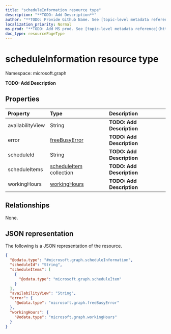 ```yaml
---
title: "scheduleInformation resource type"
description: "**TODO: Add Description**"
author: "**TODO: Provide Github Name. See [topic-level metadata reference](https://msgo.azurewebsites.net/add/document/guidelines/metadata.html#topic-level-metadata)**"
localization_priority: Normal
ms.prod: "**TODO: Add MS prod. See [topic-level metadata reference](https://msgo.azurewebsites.net/add/document/guidelines/metadata.html#topic-level-metadata)**"
doc_type: resourcePageType
---
```


# scheduleInformation resource type

Namespace: microsoft.graph

**TODO: Add Description**

## Properties
|Property|Type|Description|
|:---|:---|:---|
|availabilityView|String|**TODO: Add Description**|
|error|[freeBusyError](../resources/freebusyerror.md)|**TODO: Add Description**|
|scheduleId|String|**TODO: Add Description**|
|scheduleItems|[scheduleItem](../resources/scheduleitem.md) collection|**TODO: Add Description**|
|workingHours|[workingHours](../resources/workinghours.md)|**TODO: Add Description**|

## Relationships
None.

## JSON representation
The following is a JSON representation of the resource.
<!-- {
  "blockType": "resource",
  "@odata.type": "microsoft.graph.scheduleInformation"
}
-->
``` json
{
  "@odata.type": "#microsoft.graph.scheduleInformation",
  "scheduleId": "String",
  "scheduleItems": [
    {
      "@odata.type": "microsoft.graph.scheduleItem"
    }
  ],
  "availabilityView": "String",
  "error": {
    "@odata.type": "microsoft.graph.freeBusyError"
  },
  "workingHours": {
    "@odata.type": "microsoft.graph.workingHours"
  }
}
```


